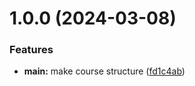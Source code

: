 # 1.0.0 (2024-03-08)


### Features

* **main:** make course structure ([fd1c4ab](https://github.com/agelsaied/os-intro/commit/fd1c4abe5d2220681ad8a6623fdd3c3caa1c2522))



